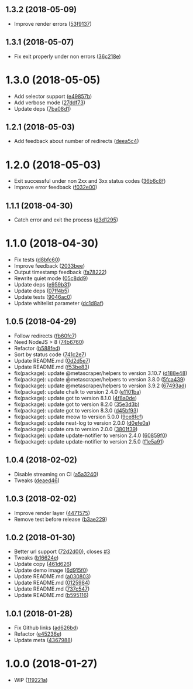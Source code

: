 <a name="1.3.2"></a>
## 1.3.2 (2018-05-09)

* Improve render errors ([53f9137](https://github.com/urlint/urlint-cli/commit/53f9137))



<a name="1.3.1"></a>
## 1.3.1 (2018-05-07)

* Fix exit properly under non errors ([36c218e](https://github.com/urlint/urlint-cli/commit/36c218e))



<a name="1.3.0"></a>
# 1.3.0 (2018-05-05)

* Add selector support ([e49857b](https://github.com/urlint/urlint-cli/commit/e49857b))
* Add verbose mode ([27ddf73](https://github.com/urlint/urlint-cli/commit/27ddf73))
* Update deps ([7ba08d1](https://github.com/urlint/urlint-cli/commit/7ba08d1))



<a name="1.2.1"></a>
## 1.2.1 (2018-05-03)

* Add feedback about number of redirects ([deea5c4](https://github.com/urlint/urlint-cli/commit/deea5c4))



<a name="1.2.0"></a>
# 1.2.0 (2018-05-03)

* Exit successful under non 2xx and 3xx status codes ([36b6c8f](https://github.com/urlint/urlint-cli/commit/36b6c8f))
* Improve error feedback ([f032e00](https://github.com/urlint/urlint-cli/commit/f032e00))



<a name="1.1.1"></a>
## 1.1.1 (2018-04-30)

* Catch error and exit the process ([d3d1295](https://github.com/urlint/urlint-cli/commit/d3d1295))



<a name="1.1.0"></a>
# 1.1.0 (2018-04-30)

* Fix tests ([d8bfc60](https://github.com/urlint/urlint-cli/commit/d8bfc60))
* Improve feedback ([2033bee](https://github.com/urlint/urlint-cli/commit/2033bee))
* Output timestamp feedback ([fa78222](https://github.com/urlint/urlint-cli/commit/fa78222))
* Rewrite quiet mode ([05c8dd9](https://github.com/urlint/urlint-cli/commit/05c8dd9))
* Update deps ([e959b31](https://github.com/urlint/urlint-cli/commit/e959b31))
* Update deps ([07ff4b5](https://github.com/urlint/urlint-cli/commit/07ff4b5))
* Update tests ([9046ac0](https://github.com/urlint/urlint-cli/commit/9046ac0))
* Update whitelist parameter ([dc1d8af](https://github.com/urlint/urlint-cli/commit/dc1d8af))



<a name="1.0.5"></a>
## 1.0.5 (2018-04-29)

* Follow redirects ([fb60fc7](https://github.com/urlint/urlint-cli/commit/fb60fc7))
* Need NodeJS > 8 ([74b6760](https://github.com/urlint/urlint-cli/commit/74b6760))
* Refactor ([b588fed](https://github.com/urlint/urlint-cli/commit/b588fed))
* Sort by status code ([741c2e7](https://github.com/urlint/urlint-cli/commit/741c2e7))
* Update README.md ([0d2d5e7](https://github.com/urlint/urlint-cli/commit/0d2d5e7))
* Update README.md ([f53be83](https://github.com/urlint/urlint-cli/commit/f53be83))
* fix(package): update @metascraper/helpers to version 3.10.7 ([d188e48](https://github.com/urlint/urlint-cli/commit/d188e48))
* fix(package): update @metascraper/helpers to version 3.8.0 ([5fca439](https://github.com/urlint/urlint-cli/commit/5fca439))
* fix(package): update @metascraper/helpers to version 3.9.2 ([67493ad](https://github.com/urlint/urlint-cli/commit/67493ad))
* fix(package): update chalk to version 2.4.0 ([e1101ba](https://github.com/urlint/urlint-cli/commit/e1101ba))
* fix(package): update got to version 8.1.0 ([4f8a0de](https://github.com/urlint/urlint-cli/commit/4f8a0de))
* fix(package): update got to version 8.2.0 ([35e3d3b](https://github.com/urlint/urlint-cli/commit/35e3d3b))
* fix(package): update got to version 8.3.0 ([d45bf93](https://github.com/urlint/urlint-cli/commit/d45bf93))
* fix(package): update meow to version 5.0.0 ([9ce8fcf](https://github.com/urlint/urlint-cli/commit/9ce8fcf))
* fix(package): update neat-log to version 2.0.0 ([d0efe0a](https://github.com/urlint/urlint-cli/commit/d0efe0a))
* fix(package): update ora to version 2.0.0 ([3801f39](https://github.com/urlint/urlint-cli/commit/3801f39))
* fix(package): update update-notifier to version 2.4.0 ([60859f0](https://github.com/urlint/urlint-cli/commit/60859f0))
* fix(package): update update-notifier to version 2.5.0 ([f1e5a91](https://github.com/urlint/urlint-cli/commit/f1e5a91))



<a name="1.0.4"></a>
## 1.0.4 (2018-02-02)

* Disable streaming on CI ([a5a3240](https://github.com/urlint/urlint-cli/commit/a5a3240))
* Tweaks ([deaed46](https://github.com/urlint/urlint-cli/commit/deaed46))



<a name="1.0.3"></a>
## 1.0.3 (2018-02-02)

* Improve render layer ([4471575](https://github.com/urlint/urlint-cli/commit/4471575))
* Remove test before release ([b3ae229](https://github.com/urlint/urlint-cli/commit/b3ae229))



<a name="1.0.2"></a>
## 1.0.2 (2018-01-30)

* Better url support ([72d2d00](https://github.com/urlint/urlint-cli/commit/72d2d00)), closes [#3](https://github.com/urlint/urlint-cli/issues/3)
* Tweaks ([b16624e](https://github.com/urlint/urlint-cli/commit/b16624e))
* Update copy ([461d626](https://github.com/urlint/urlint-cli/commit/461d626))
* Update demo image ([6d915f0](https://github.com/urlint/urlint-cli/commit/6d915f0))
* Update README.md ([a030803](https://github.com/urlint/urlint-cli/commit/a030803))
* Update README.md ([0125984](https://github.com/urlint/urlint-cli/commit/0125984))
* Update README.md ([737c547](https://github.com/urlint/urlint-cli/commit/737c547))
* Update README.md ([b595116](https://github.com/urlint/urlint-cli/commit/b595116))



<a name="1.0.1"></a>
## 1.0.1 (2018-01-28)

* Fix Github links ([ad626bd](https://github.com/urlint/urlint-cli/commit/ad626bd))
* Refactor ([e45236e](https://github.com/urlint/urlint-cli/commit/e45236e))
* Update meta ([4367988](https://github.com/urlint/urlint-cli/commit/4367988))



<a name="1.0.0"></a>
# 1.0.0 (2018-01-27)

* WIP ([119221a](https://github.com/urlint/urlint-cli/commit/119221a))



